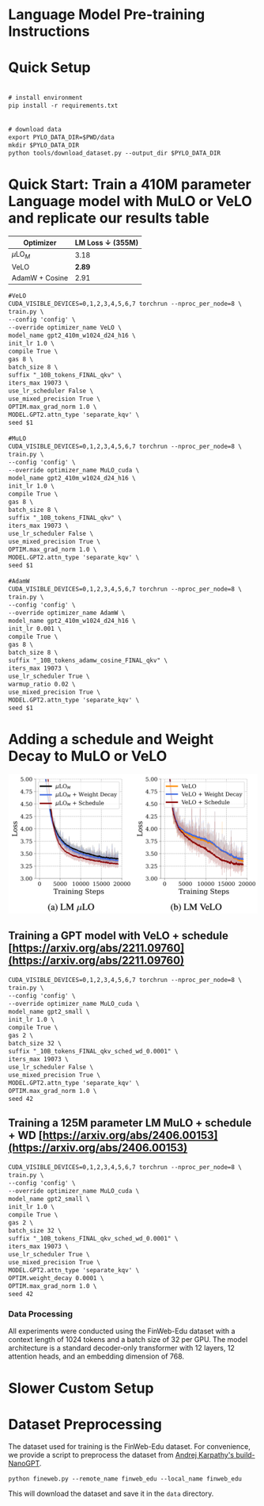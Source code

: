 
# Language Model Pre-training Instructions



# Quick Setup
```

# install environment
pip install -r requirements.txt


# download data
export PYLO_DATA_DIR=$PWD/data
mkdir $PYLO_DATA_DIR
python tools/download_dataset.py --output_dir $PYLO_DATA_DIR

```

# Quick Start: Train a 410M parameter Language model with MuLO or VeLO and replicate our results table

| Optimizer         | LM Loss ↓ (355M) |
|-------------------|------------------|
| $\mu$LO$_M$       | 3.18             |
| VeLO              | **2.89**         |
| AdamW + Cosine    | 2.91             |


```
#VeLO
CUDA_VISIBLE_DEVICES=0,1,2,3,4,5,6,7 torchrun --nproc_per_node=8 \
train.py \
--config 'config' \
--override optimizer_name VeLO \
model_name gpt2_410m_w1024_d24_h16 \
init_lr 1.0 \
compile True \
gas 8 \
batch_size 8 \
suffix "_10B_tokens_FINAL_qkv" \
iters_max 19073 \
use_lr_scheduler False \
use_mixed_precision True \
OPTIM.max_grad_norm 1.0 \
MODEL.GPT2.attn_type 'separate_kqv' \
seed $1

#MuLO
CUDA_VISIBLE_DEVICES=0,1,2,3,4,5,6,7 torchrun --nproc_per_node=8 \
train.py \
--config 'config' \
--override optimizer_name MuLO_cuda \
model_name gpt2_410m_w1024_d24_h16 \
init_lr 1.0 \
compile True \
gas 8 \
batch_size 8 \
suffix "_10B_tokens_FINAL_qkv" \
iters_max 19073 \
use_lr_scheduler False \
use_mixed_precision True \
OPTIM.max_grad_norm 1.0 \
MODEL.GPT2.attn_type 'separate_kqv' \
seed $1

#AdamW
CUDA_VISIBLE_DEVICES=0,1,2,3,4,5,6,7 torchrun --nproc_per_node=8 \
train.py \
--config 'config' \
--override optimizer_name AdamW \
model_name gpt2_410m_w1024_d24_h16 \
init_lr 0.001 \
compile True \
gas 8 \
batch_size 8 \
suffix "_10B_tokens_adamw_cosine_FINAL_qkv" \
iters_max 19073 \
use_lr_scheduler True \
warmup_ratio 0.02 \
use_mixed_precision True \
MODEL.GPT2.attn_type 'separate_kqv' \
seed $1
```





# Adding a schedule and Weight Decay to MuLO or VeLO

![Learning curves comparing MuLO and VeLO with and without learning rate schedules and weight decay](../assets/lm_mulo_velo.png)


## Training a GPT model with VeLO + schedule [https://arxiv.org/abs/2211.09760](https://arxiv.org/abs/2211.09760)
```
CUDA_VISIBLE_DEVICES=0,1,2,3,4,5,6,7 torchrun --nproc_per_node=8 \
train.py \
--config 'config' \
--override optimizer_name MuLO_cuda \
model_name gpt2_small \
init_lr 1.0 \
compile True \
gas 2 \
batch_size 32 \
suffix "_10B_tokens_FINAL_qkv_sched_wd_0.0001" \
iters_max 19073 \
use_lr_scheduler False \
use_mixed_precision True \
MODEL.GPT2.attn_type 'separate_kqv' \
OPTIM.max_grad_norm 1.0 \
seed 42
```


## Training a 125M parameter LM MuLO + schedule + WD [https://arxiv.org/abs/2406.00153](https://arxiv.org/abs/2406.00153)
```
CUDA_VISIBLE_DEVICES=0,1,2,3,4,5,6,7 torchrun --nproc_per_node=8 \
train.py \
--config 'config' \
--override optimizer_name MuLO_cuda \
model_name gpt2_small \
init_lr 1.0 \
compile True \
gas 2 \
batch_size 32 \
suffix "_10B_tokens_FINAL_qkv_sched_wd_0.0001" \
iters_max 19073 \
use_lr_scheduler True \
use_mixed_precision True \
MODEL.GPT2.attn_type 'separate_kqv' \
OPTIM.weight_decay 0.0001 \
OPTIM.max_grad_norm 1.0 \
seed 42
```



### Data Processing

All experiments were conducted using the FinWeb-Edu dataset with a context length of 1024 tokens and a batch size of 32 per GPU. The model architecture is a standard decoder-only transformer with 12 layers, 12 attention heads, and an embedding dimension of 768.



# Slower Custom Setup


# Dataset Preprocessing

The dataset used for training is the FinWeb-Edu dataset. For convenience, we provide a script to preprocess the dataset from [Andrej Karpathy's build-NanoGPT](https://github.com/karpathy/build-nanogpt/blob/master/fineweb.py).

```
python fineweb.py --remote_name finweb_edu --local_name finweb_edu
```

This will download the dataset and save it in the `data` directory.

